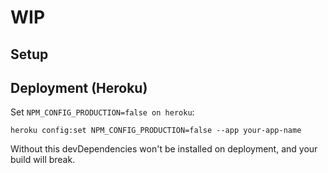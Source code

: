 # WIP

## Setup

## Deployment (Heroku)

Set `NPM_CONFIG_PRODUCTION=false on heroku`: 

```
heroku config:set NPM_CONFIG_PRODUCTION=false --app your-app-name
```

Without this devDependencies won't be installed on deployment, and your build will break.
